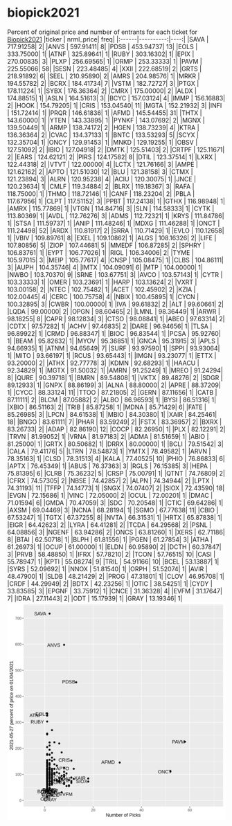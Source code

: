# biopick2021
Percent of original price and number of entrants for each ticket for [Biopick2021](https://twitter.com/hashtag/Biopick2021)
|ticker | nrml_price| freq|
|:------|----------:|----:|
|SAVA   |  717.91258|    2|
|ANVS   |  597.91411|    8|
|PDSB   |  453.94737|   13|
|EOLS   |  333.75000|    1|
|ATNF   |  325.89641|    1|
|RUBY   |  303.16302|    1|
|EPIX   |  270.00835|    3|
|PLXP   |  256.69565|    1|
|ORMP   |  253.33333|    1|
|PAVM   |  225.55066|   58|
|SESN   |  223.48485|    4|
|XXII   |  222.68519|    2|
|GRTS   |  218.91892|    6|
|SEEL   |  210.95890|    2|
|AMRS   |  204.98576|    1|
|MRKR   |  194.55782|    2|
|BCRX   |  184.41734|    7|
|VSTM   |  182.72727|    3|
|PTGX   |  178.11224|    1|
|SYBX   |  176.36364|    2|
|CMRX   |  175.00000|    2|
|ALDX   |  174.88515|    1|
|ASLN   |  164.51613|    3|
|BCYC   |  157.03124|    4|
|IMMP   |  156.16883|    2|
|HOOK   |  154.79205|    1|
|CRIS   |  153.04540|   11|
|MGTA   |  152.21932|    3|
|INFI   |  151.72414|    1|
|PRQR   |  146.61836|    1|
|AFMD   |  145.54455|   31|
|THTX   |  143.60000|    1|
|YTEN   |  143.33895|    1|
|PYNKF  |  143.07692|    2|
|MGNX   |  139.50449|    1|
|ARMP   |  138.74172|    2|
|HGEN   |  138.73239|    4|
|KTRA   |  136.36364|    2|
|CVAC   |  134.37133|    1|
|BNTC   |  133.53293|    5|
|SCYX   |  132.35704|    1|
|ONCY   |  129.91453|    1|
|MNKD   |  129.19255|    1|
|OBSV   |  127.51092|    2|
|IBIO   |  127.04918|    2|
|DMTK   |  125.51403|    2|
|CRTPF  |  125.11671|    2|
|EARS   |  124.62121|    2|
|PIRS   |  124.17582|    8|
|DTIL   |  123.37514|    1|
|LXRX   |  122.44318|    2|
|VTVT   |  122.00000|    4|
|LCTX   |  121.76166|    3|
|AMPE   |  121.62162|    2|
|APTO   |  121.51030|   12|
|BLU    |  121.38158|    3|
|CTMX   |  121.23894|    3|
|ALRN   |  120.95238|    4|
|ACIU   |  120.30075|    1|
|JNCE   |  120.23634|    1|
|CMLF   |  119.34884|    2|
|BLRX   |  119.18367|    3|
|RAFA   |  118.75000|    1|
|THMO   |  118.72146|    1|
|CANF   |  118.23204|    2|
|PBLA   |  117.67956|    1|
|CLPT   |  117.51152|    3|
|PPBT   |  117.24138|    1|
|GTHX   |  116.98948|    1|
|AMRX   |  115.77869|    1|
|VTGN   |  114.84716|    3|
|SLN    |  114.58333|    1|
|CYTK   |  113.80369|    1|
|AVDL   |  112.76276|    3|
|ADMS   |  112.72321|    1|
|KRYS   |  111.84786|    1|
|STSA   |  111.59737|    1|
|ANIP   |  111.48246|    1|
|MDXG   |  111.46288|    1|
|ONCT   |  111.24498|   52|
|ARDX   |  110.81917|    2|
|SRRA   |  110.71429|    1|
|EVLO   |  110.12658|    1|
|VBIV   |  109.89761|    8|
|EXEL   |  109.10862|    1|
|ALGS   |  108.16326|    2|
|LIFE   |  107.80856|    5|
|ZIOP   |  107.44681|    5|
|MMEDF  |  106.87285|    2|
|SPHRY  |  106.83761|    1|
|EYPT   |  106.77026|    1|
|RIGL   |  106.34006|    2|
|TYME   |  105.97015|    3|
|MEIP   |  105.77617|    4|
|CNSP   |  105.08475|    1|
|CLBS   |  104.86111|    3|
|AUPH   |  104.35746|    4|
|IMTX   |  104.09091|    6|
|MTP    |  104.00000|    1|
|NWBO   |  103.70370|    9|
|SRNE   |  103.67751|    3|
|AVCO   |  103.57143|    1|
|CYTR   |  103.33333|    1|
|OMER   |  103.23691|    1|
|HARP   |  103.13624|    2|
|VXRT   |  103.00158|    2|
|NTEC   |  102.75482|    1|
|ACET   |  102.45902|    2|
|KZIA   |  102.00445|    4|
|CERC   |  100.75758|    4|
|NBIX   |  100.45895|    1|
|CYCN   |  100.32895|    3|
|CWBR   |  100.00000|    1|
|IVA    |   99.61832|    2|
|ALT    |   99.60661|    2|
|LQDA   |   99.00000|    2|
|OPGN   |   98.60465|    2|
|LMNL   |   98.36449|    1|
|ARWR   |   98.18255|    8|
|CAPR   |   98.12834|    3|
|CTSO   |   98.08841|    1|
|ABEO   |   97.63314|    2|
|CDTX   |   97.57282|    1|
|ACHV   |   97.46835|    2|
|DARE   |   96.94656|    1|
|TLSA   |   96.89922|    1|
|CRMD   |   96.88347|    1|
|BIOC   |   96.83544|    1|
|PCSA   |   95.92760|    1|
|BEAM   |   95.82632|    1|
|MYOV   |   95.36851|    1|
|GNCA   |   95.31915|    3|
|APLS   |   94.66935|    1|
|ATNM   |   94.65649|    7|
|SURF   |   93.97590|    1|
|SPPI   |   93.93064|    1|
|MITO   |   93.66197|    1|
|RCUS   |   93.65443|    1|
|IMGN   |   93.23077|    1|
|ETTX   |   93.20000|    2|
|ATHX   |   92.77778|    3|
|KDMN   |   92.68293|    1|
|HAACU  |   92.34829|    1|
|MGTX   |   91.50032|    1|
|AMRN   |   91.25249|    1|
|MREO   |   91.24294|    8|
|QURE   |   90.39718|    1|
|BMRN   |   89.54808|    1|
|VKTX   |   89.48276|    2|
|SDGR   |   89.12933|    1|
|GNPX   |   88.86199|    3|
|ALNA   |   88.80000|    2|
|APRE   |   88.37209|    1|
|CYCC   |   88.33124|   11|
|TTOO   |   87.21805|    2|
|GERN   |   87.11656|    1|
|CATB   |   87.11111|    2|
|BLCM   |   87.05882|    2|
|ALBO   |   86.96593|    1|
|BYSI   |   86.51316|    1|
|XBIO   |   86.51163|    2|
|TRIB   |   85.87258|    1|
|MDNA   |   85.71429|    6|
|FATE   |   85.26985|    3|
|LPCN   |   84.61538|    1|
|MBIO   |   84.30380|    1|
|XAIR   |   84.25461|   18|
|BNGO   |   83.61111|    7|
|PHAR   |   83.59249|    2|
|FSTX   |   83.36957|    2|
|BXRX   |   83.26733|    2|
|ADAP   |   82.86190|   12|
|COCP   |   82.26950|    1|
|PLX    |   82.12291|    2|
|TRVN   |   81.99052|    1|
|VRNA   |   81.97183|    2|
|ADMA   |   81.51659|    1|
|ABIO   |   81.25000|    1|
|GRTX   |   80.50682|    1|
|DRRX   |   80.00000|    1|
|BCLI   |   79.51542|    3|
|CALA   |   79.41176|    5|
|LTRN   |   78.54873|    1|
|YMTX   |   78.49582|    1|
|ARVN   |   78.35163|    1|
|CLSD   |   78.31513|    4|
|KALA   |   77.40525|   10|
|PHIO   |   76.86833|    6|
|APTX   |   76.45349|    1|
|ABUS   |   76.37363|    3|
|RGLS   |   76.15385|    3|
|HEPA   |   75.81395|    6|
|CLRB   |   75.36232|    5|
|CRSP   |   75.00791|    1|
|QTNT   |   74.76809|    2|
|CFRX   |   74.57305|    2|
|NBSE   |   74.42857|    2|
|ALPN   |   74.34944|    2|
|LPTX   |   74.31193|   11|
|TFFP   |   74.14773|    1|
|SNGX   |   74.07407|    2|
|SIOX   |   72.43590|   18|
|EVGN   |   72.15686|    1|
|VINC   |   72.05000|    2|
|OCUL   |   72.00201|    1|
|DMAC   |   71.01594|    6|
|GMDA   |   70.47059|    3|
|SDC    |   70.20548|    1|
|CTIC   |   69.64286|    1|
|AXSM   |   69.04469|    3|
|NCNA   |   68.28194|    1|
|SGMO   |   67.77638|   11|
|CBIO   |   67.53247|    1|
|TGTX   |   67.37255|    8|
|NVTA   |   66.31531|    1|
|HRTX   |   65.87838|    1|
|EIGR   |   64.42623|    2|
|LYRA   |   64.41281|    2|
|TCDA   |   64.29568|    2|
|PSNL   |   64.08856|    3|
|NGENF  |   63.94286|    2|
|ONCS   |   63.81260|    1|
|XERS   |   62.71186|    8|
|BTAI   |   62.50718|    1|
|BLPH   |   61.81556|    1|
|PGEN   |   61.27854|    3|
|ATHA   |   61.26973|    1|
|OCUP   |   61.00000|    1|
|ELDN   |   60.95890|    2|
|DCTH   |   60.37847|    3|
|PRVB   |   58.48850|    1|
|IFRX   |   57.78210|    2|
|TCON   |   57.76515|   10|
|CASI   |   55.78947|    1|
|KPTI   |   55.08274|    9|
|TRIL   |   54.91166|   10|
|BCEL   |   53.13887|    1|
|SYRS   |   52.09692|    1|
|NNOX   |   51.81540|    1|
|ORPH   |   51.52074|    1|
|AVIR   |   48.47900|    1|
|SLDB   |   48.21429|    2|
|PROG   |   47.31801|    1|
|CLOV   |   46.95708|    1|
|CRDF   |   44.29949|    2|
|BDTX   |   42.23256|    1|
|OTIC   |   38.54251|    1|
|CYDY   |   33.83585|    3|
|EPGNF  |   33.75912|    1|
|CNCE   |   31.36328|    4|
|EVFM   |   31.17647|    7|
|IDRA   |   27.11443|    2|
|ODT    |   15.17939|    1|
|GRAY   |   13.19346|    1|
![retvspicks](biopicks.png?raw=true)
